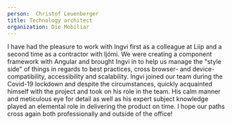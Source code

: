 ```yaml
---
person:  Christof Leuenberger
title: Technology architect
organization: Die Mobiliar
---
```


I have had the pleasure to work with Ingvi first as a colleague at Liip and a second time as a contractor with ljómi. We were creating a component framework with Angular and brought Ingvi in to help us manage the "style side" of things in regards to best practices, cross browser- and device-compatibility, accessibility and scalability. Ingvi joined our team during the Covid-19 lockdown and despite the circumstances, quickly acquainted himself with the project and took on his role in the team. His calm manner and meticulous eye for detail as well as his expert subject knowledge played an elemental role in delivering the product on time. I hope our paths cross again both professionally and outside of the office!
